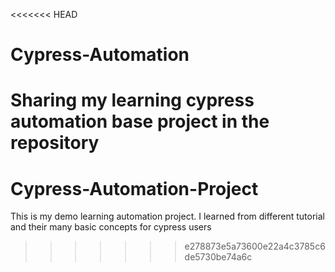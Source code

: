 <<<<<<< HEAD
# Cypress-Automation
Sharing my learning cypress automation base project in the repository
=======
# Cypress-Automation-Project
This is my demo learning automation project. I learned from different tutorial and their many basic concepts for cypress users
>>>>>>> e278873e5a73600e22a4c3785c6de5730be74a6c
